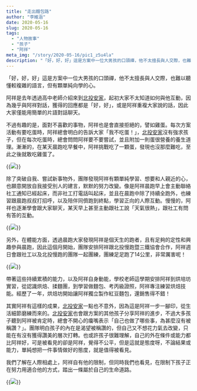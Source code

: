 ```yaml
---
title: "走出麵包路"
author: "李維涵"
date: 2020-05-16
slug: 2020-05-16
tags:
  - "人物故事"
  - "孩子"
  - "阿祥"
meta_img: "/story/2020-05-16/pic1_z5u4la"
description: "「好，好，好」這是方案中一位大男孩的口頭禪，他不太擅長與人交際，也難以聽懂較複雜的語言，但有顆單純向學的心。北投安家持續陪伴大男孩在限制下，從生命中找到出路。"
---
```


「好，好，好」這是方案中一位大男孩的口頭禪，他不太擅長與人交際，也難以聽懂較複雜的語言，但有顆單純向學的心。

阿祥是去年透過高中老師介紹來到<u>北投安家</u>，起初大家不太知道如何與他互動，因為幾乎與阿祥對話，獲得的回應都是「好，好」，或是阿祥重複大家說的話，因此大家僅能用簡單的片語對話聊天。

不過有趣的是，面對不喜歡的事物，阿祥也是會直接拒絕的，譬如雞蛋。每次方案活動有要吃蛋時，阿祥總會明白的告訴大家「我不吃蛋！」，<u>北投安家</u>沒有強求孩子，但在每次吃蛋時，總會問問阿祥要不要嘗試，並且附加一則蛋很營養的養生道理。漸漸的，在某天晨跑吃早餐中，阿祥挑戰吃了一顆蛋，發現也沒那麼難吃，至此之後就敢吃雞蛋了。

{{<img src="/story/2020-05-16/pic1_z5u4la" caption="晨跑與同儕一起跑步的畫面">}}

除了突破自我、嘗試新事物外，團隊發現阿祥有顆單純學習、想要和人親近的心，也願意開放自我接受別人的建言，默默的努力改變。像是阿祥晨跑早上會主動聯絡社工通知已經起床，而非社工打電話叫起床，並且在晨跑中除了持續全跑外，也練習跟晨跑叔叔打招呼，以及陪伴同儕跑到終點，學習正向的人際互動。慢慢的，阿祥也逐漸學會跟大家聊天，某天早上甚至主動跟社工說「天氣很熱」，跟社工有問有答的互動。

{{<img src="/story/2020-05-16/pic2_sbnlpy" caption="晨跑時跟同儕一起靜坐">}}

另外，在體能方面，透過晨跑大家發現阿祥是個天生的跑者，且有足夠的定性和興趣參與晨跑，因此這個月開始，團隊安排阿祥跟北投慢跑暨三鐵協會合作，阿祥週日會跟社工以及北投慢跑的團隊一起團練，團練足足跑了14公里，非常厲害呢！

{{<img src="/story/2020-05-16/pic3_zmjot2" caption="阿祥和北投慢跑一起團練">}}

帶著這些持續累積的能力，以及阿祥自身動能，學校老師這學期安排阿祥到烘培坊實習，從認識烘焙、揉麵團，到學習做麵包、考丙級證照，阿祥專注練習烘焙技能。經歷了一年，烘焙坊開始讓阿祥獨立製作紅豆麵包，還銷售得不錯！

其實阿祥有這樣的成果，<u>北投安家</u>一點也不意外，因為這是阿祥一步一腳印，從生活細節磨練而來的。<u>北投安家</u>也會跟方案的其他孩子分享阿祥的進步，不過大多孩子聽到阿祥被肯定時，總會不開心的癟嘴表示「自己也做了哪些事，為甚麼沒有被稱讚？」。團隊明白孩子的內在是渴望被稱讚的，但自己又不想花力氣去改變，只能在有沒有獲得讚美的層次打轉。也或許孩子很難理解，自己的外在條件或能力都比阿祥好，可是被看見的卻是阿祥，覺得不公平，但是這就是態度呀，不論結果或能力，單純想把一件事情做好的態度，就是值得被看見。

我們了解在人際相處上，阿祥自有他的限制，但同時我們也看見，在限制下孩子正在努力用適合他的方式，踏出一條屬於自己的生命道路。

{{<img src="/story/2020-05-16/pic4_t89yqo" caption="走出一條屬於阿祥的麵包路">}}
